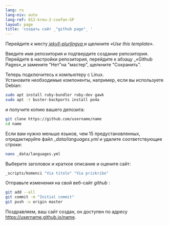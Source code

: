 ```yaml
---
lang: ru
lang-niv: auto
lang-ref: 012-kreu-2-cxefan-GP
layout: page
title: 'создать сайт _"github page"_ '
---
```


Перейдите к месту [ _jekyll-plurlingva_ ](https://github.com/jmichault/jekyll-plurlingva)и щелкните _«Use this template»_.

Введите имя репозитория и подтвердите создание репозитория.
Перейдите в настройки репозитория, перейдите к абзацу _«Github Pages»_и замените "Нет"на "мастер", щелкните "Сохранить".

Теперь подключитесь к компьютеру с Linux.  
Установите необходимые компоненты, например, если вы используете Debian:
```bash
sudo apt install ruby-bundler ruby-dev gawk
sudo apt -t buster-backports install po4a
```

и получите копию вашего депозита:
```bash
git clone https://github.com/username/name
cd name
```

Если вам нужно меньше языков, чем 15 предустановленных, отредактируйте файл _\_data/languages.yml_ и удалите соответствующие строки:
```bash
nano _data/languages.yml
```

Выберите заголовок и краткое описание и оцените сайт:
```bash
_scripts/komenci "Via titolo" "Via priskribo"
```

Отправьте изменения на свой веб-сайт _github_ :
```bash
git add --all
git commit -m "Initial commit"
git push -u origin master
```

Поздравляем, ваш сайт создан, он доступен по адресу https://username.github.io/name.

